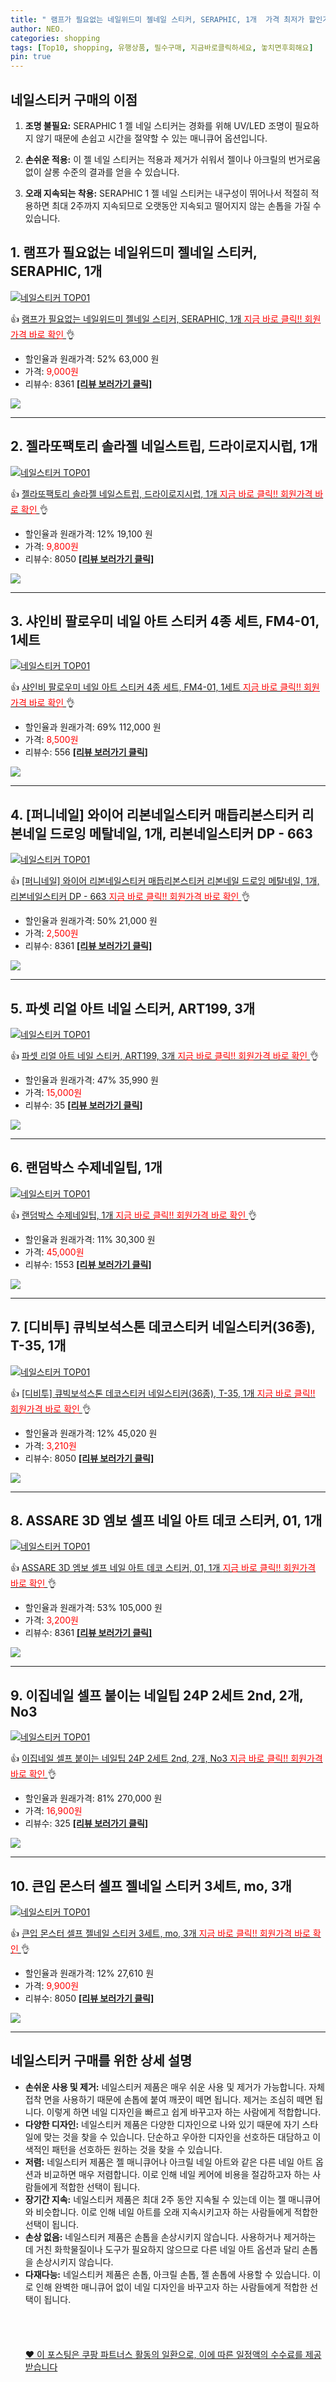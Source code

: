 ```yaml
---
title: " 램프가 필요없는 네일위드미 젤네일 스티커, SERAPHIC, 1개  가격 최저가 할인가 네일스티커 최저가 추천 제품 비교"
author: NEO.
categories: shopping
tags: [Top10, shopping, 유행상품, 필수구매, 지금바로클릭하세요, 놓치면후회해요]
pin: true
---
```

## 네일스티커 구매의 이점
1. **조명 불필요:** SERAPHIC 1 젤 네일 스티커는 경화를 위해 UV/LED 조명이 필요하지 않기 때문에 손쉽고 시간을 절약할 수 있는 매니큐어 옵션입니다.

2. **손쉬운 적용:** 이 젤 네일 스티커는 적용과 제거가 쉬워서 젤이나 아크릴의 번거로움 없이 살롱 수준의 결과를 얻을 수 있습니다.

3. **오래 지속되는 착용:** SERAPHIC 1 젤 네일 스티커는 내구성이 뛰어나서 적절히 적용하면 최대 2주까지 지속되므로 오랫동안 지속되고 떨어지지 않는 손톱을 가질 수 있습니다.

   

## 1.  램프가 필요없는 네일위드미 젤네일 스티커, SERAPHIC, 1개 

[![네일스티커 TOP01](https://thumbnail10.coupangcdn.com/thumbnails/remote/490x490ex/image/vendor_inventory/d64e/1f63b4a2cc29e2b4a4650ec0a6fa8c2445f920eb791a7799acf1dc0ce220.jpg)](https://link.coupang.com/re/AFFSDP?lptag=AF3617701&subid=GithubCoopas&pageKey=7404835993&traceid=V0-153&itemId=19173597898&vendorItemId=86291710233)


👍 [ 램프가 필요없는 네일위드미 젤네일 스티커, SERAPHIC, 1개  <font color=red> 지금 바로 클릭!! 회원가격 바로 확인 </font> ](https://link.coupang.com/re/AFFSDP?lptag=AF3617701&subid=GithubCoopas&pageKey=7404835993&traceid=V0-153&itemId=19173597898&vendorItemId=86291710233) 👌 


- 할인율과 원래가격: 52%  63,000   원
- 가격: <span style='color:red'>9,000원</span>
- 리뷰수: 8361  [**[리뷰 보러가기 클릭]**](https://link.coupang.com/re/AFFSDP?lptag=AF3617701&subid=GithubCoopas&pageKey=7404835993&traceid=V0-153&itemId=19173597898&vendorItemId=86291710233)

[![](/discount_price.png)](https://link.coupang.com/re/AFFSDP?lptag=AF3617701&subid=GithubCoopas&pageKey=7404835993&traceid=V0-153&itemId=19173597898&vendorItemId=86291710233)

---


   

## 2.  젤라또팩토리 솔라젤 네일스트립, 드라이로지시럽, 1개 

[![네일스티커 TOP01](https://thumbnail9.coupangcdn.com/thumbnails/remote/490x490ex/image/retail/images/2023/07/14/17/4/7286c6e2-1d96-4820-a86e-c7d4b0f3d515.jpg)](https://link.coupang.com/re/AFFSDP?lptag=AF3617701&subid=GithubCoopas&pageKey=7465966175&traceid=V0-153&itemId=19470729313&vendorItemId=86580976835)


👍 [ 젤라또팩토리 솔라젤 네일스트립, 드라이로지시럽, 1개  <font color=red> 지금 바로 클릭!! 회원가격 바로 확인 </font> ](https://link.coupang.com/re/AFFSDP?lptag=AF3617701&subid=GithubCoopas&pageKey=7465966175&traceid=V0-153&itemId=19470729313&vendorItemId=86580976835) 👌 


- 할인율과 원래가격: 12%  19,100   원
- 가격: <span style='color:red'>9,800원</span>
- 리뷰수: 8050  [**[리뷰 보러가기 클릭]**](https://link.coupang.com/re/AFFSDP?lptag=AF3617701&subid=GithubCoopas&pageKey=7465966175&traceid=V0-153&itemId=19470729313&vendorItemId=86580976835)

[![](/discount_price.png)](https://link.coupang.com/re/AFFSDP?lptag=AF3617701&subid=GithubCoopas&pageKey=7465966175&traceid=V0-153&itemId=19470729313&vendorItemId=86580976835)

---


   

## 3.  샤인비 팔로우미 네일 아트 스티커 4종 세트, FM4-01, 1세트 

[![네일스티커 TOP01](https://thumbnail6.coupangcdn.com/thumbnails/remote/490x490ex/image/vendor_inventory/ff28/c67cf7900e4e5eed633f98c4e1315545298e805c29b6193714af78249c20.jpg)](https://link.coupang.com/re/AFFSDP?lptag=AF3617701&subid=GithubCoopas&pageKey=7840194164&traceid=V0-153&itemId=21341526664&vendorItemId=88399635983)


👍 [ 샤인비 팔로우미 네일 아트 스티커 4종 세트, FM4-01, 1세트  <font color=red> 지금 바로 클릭!! 회원가격 바로 확인 </font> ](https://link.coupang.com/re/AFFSDP?lptag=AF3617701&subid=GithubCoopas&pageKey=7840194164&traceid=V0-153&itemId=21341526664&vendorItemId=88399635983) 👌 


- 할인율과 원래가격: 69%  112,000   원
- 가격: <span style='color:red'>8,500원</span>
- 리뷰수: 556  [**[리뷰 보러가기 클릭]**](https://link.coupang.com/re/AFFSDP?lptag=AF3617701&subid=GithubCoopas&pageKey=7840194164&traceid=V0-153&itemId=21341526664&vendorItemId=88399635983)

[![](/discount_price.png)](https://link.coupang.com/re/AFFSDP?lptag=AF3617701&subid=GithubCoopas&pageKey=7840194164&traceid=V0-153&itemId=21341526664&vendorItemId=88399635983)

---


   

## 4.  [퍼니네일] 와이어 리본네일스티커 매듭리본스티커 리본네일 드로잉 메탈네일, 1개, 리본네일스티커 DP - 663 

[![네일스티커 TOP01](https://thumbnail8.coupangcdn.com/thumbnails/remote/490x490ex/image/vendor_inventory/e034/47c901e76996cdbfa7fbe9a305439a8e8bb12d6f0928969491204e109bc0.jpg)](https://link.coupang.com/re/AFFSDP?lptag=AF3617701&subid=GithubCoopas&pageKey=7839997008&traceid=V0-153&itemId=21340263767&vendorItemId=88398507860)


👍 [ [퍼니네일] 와이어 리본네일스티커 매듭리본스티커 리본네일 드로잉 메탈네일, 1개, 리본네일스티커 DP - 663  <font color=red> 지금 바로 클릭!! 회원가격 바로 확인 </font> ](https://link.coupang.com/re/AFFSDP?lptag=AF3617701&subid=GithubCoopas&pageKey=7839997008&traceid=V0-153&itemId=21340263767&vendorItemId=88398507860) 👌 


- 할인율과 원래가격: 50%  21,000   원
- 가격: <span style='color:red'>2,500원</span>
- 리뷰수: 8361  [**[리뷰 보러가기 클릭]**](https://link.coupang.com/re/AFFSDP?lptag=AF3617701&subid=GithubCoopas&pageKey=7839997008&traceid=V0-153&itemId=21340263767&vendorItemId=88398507860)

[![](/discount_price.png)](https://link.coupang.com/re/AFFSDP?lptag=AF3617701&subid=GithubCoopas&pageKey=7839997008&traceid=V0-153&itemId=21340263767&vendorItemId=88398507860)

---


   

## 5.  파셋 리얼 아트 네일 스티커, ART199, 3개 

[![네일스티커 TOP01](https://thumbnail7.coupangcdn.com/thumbnails/remote/490x490ex/image/retail/images/d7a4c322-ba15-4772-b4a9-ac700915215e9096602968153514993.png)](https://link.coupang.com/re/AFFSDP?lptag=AF3617701&subid=GithubCoopas&pageKey=34828932&traceid=V0-153&itemId=19497359591&vendorItemId=86606881671)


👍 [ 파셋 리얼 아트 네일 스티커, ART199, 3개  <font color=red> 지금 바로 클릭!! 회원가격 바로 확인 </font> ](https://link.coupang.com/re/AFFSDP?lptag=AF3617701&subid=GithubCoopas&pageKey=34828932&traceid=V0-153&itemId=19497359591&vendorItemId=86606881671) 👌 


- 할인율과 원래가격: 47%  35,990   원
- 가격: <span style='color:red'>15,000원</span>
- 리뷰수: 35  [**[리뷰 보러가기 클릭]**](https://link.coupang.com/re/AFFSDP?lptag=AF3617701&subid=GithubCoopas&pageKey=34828932&traceid=V0-153&itemId=19497359591&vendorItemId=86606881671)

[![](/discount_price.png)](https://link.coupang.com/re/AFFSDP?lptag=AF3617701&subid=GithubCoopas&pageKey=34828932&traceid=V0-153&itemId=19497359591&vendorItemId=86606881671)

---


   

## 6.  랜덤박스 수제네일팁, 1개 

[![네일스티커 TOP01](https://thumbnail10.coupangcdn.com/thumbnails/remote/490x490ex/image/vendor_inventory/1a4c/60bd4a8c0b297b3ab49378c105dfe484b95f3dc3780c9ff0ef056bd1e9f2.jpg)](https://link.coupang.com/re/AFFSDP?lptag=AF3617701&subid=GithubCoopas&pageKey=7826262412&traceid=V0-153&itemId=21272324939&vendorItemId=88332525514)


👍 [ 랜덤박스 수제네일팁, 1개  <font color=red> 지금 바로 클릭!! 회원가격 바로 확인 </font> ](https://link.coupang.com/re/AFFSDP?lptag=AF3617701&subid=GithubCoopas&pageKey=7826262412&traceid=V0-153&itemId=21272324939&vendorItemId=88332525514) 👌 


- 할인율과 원래가격: 11%  30,300   원
- 가격: <span style='color:red'>45,000원</span>
- 리뷰수: 1553  [**[리뷰 보러가기 클릭]**](https://link.coupang.com/re/AFFSDP?lptag=AF3617701&subid=GithubCoopas&pageKey=7826262412&traceid=V0-153&itemId=21272324939&vendorItemId=88332525514)

[![](/discount_price.png)](https://link.coupang.com/re/AFFSDP?lptag=AF3617701&subid=GithubCoopas&pageKey=7826262412&traceid=V0-153&itemId=21272324939&vendorItemId=88332525514)

---


   

## 7.  [디비투] 큐빅보석스톤 데코스티커 네일스티커(36종), T-35, 1개 

[![네일스티커 TOP01](https://thumbnail9.coupangcdn.com/thumbnails/remote/490x490ex/image/vendor_inventory/f66a/fde52ec5da16b7e6d8792a310aa880dc6c5a2e24948d01fc9c4a75d692ef.jpg)](https://link.coupang.com/re/AFFSDP?lptag=AF3617701&subid=GithubCoopas&pageKey=7650870544&traceid=V0-153&itemId=21054562782&vendorItemId=88117010400)


👍 [ [디비투] 큐빅보석스톤 데코스티커 네일스티커(36종), T-35, 1개  <font color=red> 지금 바로 클릭!! 회원가격 바로 확인 </font> ](https://link.coupang.com/re/AFFSDP?lptag=AF3617701&subid=GithubCoopas&pageKey=7650870544&traceid=V0-153&itemId=21054562782&vendorItemId=88117010400) 👌 


- 할인율과 원래가격: 12%  45,020   원
- 가격: <span style='color:red'>3,210원</span>
- 리뷰수: 8050  [**[리뷰 보러가기 클릭]**](https://link.coupang.com/re/AFFSDP?lptag=AF3617701&subid=GithubCoopas&pageKey=7650870544&traceid=V0-153&itemId=21054562782&vendorItemId=88117010400)

[![](/discount_price.png)](https://link.coupang.com/re/AFFSDP?lptag=AF3617701&subid=GithubCoopas&pageKey=7650870544&traceid=V0-153&itemId=21054562782&vendorItemId=88117010400)

---


   

## 8.  ASSARE 3D 엠보 셀프 네일 아트 데코 스티커, 01, 1개 

[![네일스티커 TOP01](https://thumbnail6.coupangcdn.com/thumbnails/remote/490x490ex/image/vendor_inventory/3ac9/6849209d217934ebaecda1a39696701c8608d1d31be83da11bf0bd02aa9c.jpg)](https://link.coupang.com/re/AFFSDP?lptag=AF3617701&subid=GithubCoopas&pageKey=7356258276&traceid=V0-153&itemId=18941649033&vendorItemId=86068111208)


👍 [ ASSARE 3D 엠보 셀프 네일 아트 데코 스티커, 01, 1개  <font color=red> 지금 바로 클릭!! 회원가격 바로 확인 </font> ](https://link.coupang.com/re/AFFSDP?lptag=AF3617701&subid=GithubCoopas&pageKey=7356258276&traceid=V0-153&itemId=18941649033&vendorItemId=86068111208) 👌 


- 할인율과 원래가격: 53%  105,000   원
- 가격: <span style='color:red'>3,200원</span>
- 리뷰수: 8361  [**[리뷰 보러가기 클릭]**](https://link.coupang.com/re/AFFSDP?lptag=AF3617701&subid=GithubCoopas&pageKey=7356258276&traceid=V0-153&itemId=18941649033&vendorItemId=86068111208)

[![](/discount_price.png)](https://link.coupang.com/re/AFFSDP?lptag=AF3617701&subid=GithubCoopas&pageKey=7356258276&traceid=V0-153&itemId=18941649033&vendorItemId=86068111208)

---


   

## 9.  이집네일 셀프 붙이는 네일팁 24P 2세트 2nd, 2개, No3 

[![네일스티커 TOP01](https://thumbnail6.coupangcdn.com/thumbnails/remote/490x490ex/image/vendor_inventory/be15/8e3e488cf5326b37bda29aafe1fb3e2039b502b9be6145e2bae04a41c379.jpg)](https://link.coupang.com/re/AFFSDP?lptag=AF3617701&subid=GithubCoopas&pageKey=7715215010&traceid=V0-153&itemId=20691554616&vendorItemId=88010970915)


👍 [ 이집네일 셀프 붙이는 네일팁 24P 2세트 2nd, 2개, No3  <font color=red> 지금 바로 클릭!! 회원가격 바로 확인 </font> ](https://link.coupang.com/re/AFFSDP?lptag=AF3617701&subid=GithubCoopas&pageKey=7715215010&traceid=V0-153&itemId=20691554616&vendorItemId=88010970915) 👌 


- 할인율과 원래가격: 81%  270,000   원
- 가격: <span style='color:red'>16,900원</span>
- 리뷰수: 325  [**[리뷰 보러가기 클릭]**](https://link.coupang.com/re/AFFSDP?lptag=AF3617701&subid=GithubCoopas&pageKey=7715215010&traceid=V0-153&itemId=20691554616&vendorItemId=88010970915)

[![](/discount_price.png)](https://link.coupang.com/re/AFFSDP?lptag=AF3617701&subid=GithubCoopas&pageKey=7715215010&traceid=V0-153&itemId=20691554616&vendorItemId=88010970915)

---


   

## 10.  큰입 몬스터 셀프 젤네일 스티커 3세트, mo, 3개 

[![네일스티커 TOP01](https://thumbnail7.coupangcdn.com/thumbnails/remote/490x490ex/image/vendor_inventory/bf6a/8a697d93fec8c1c7dc006b83ae8447ed527c666e418a963106cc03081d44.png)](https://link.coupang.com/re/AFFSDP?lptag=AF3617701&subid=GithubCoopas&pageKey=7683335924&traceid=V0-153&itemId=20527244643&vendorItemId=87604666176)


👍 [ 큰입 몬스터 셀프 젤네일 스티커 3세트, mo, 3개  <font color=red> 지금 바로 클릭!! 회원가격 바로 확인 </font> ](https://link.coupang.com/re/AFFSDP?lptag=AF3617701&subid=GithubCoopas&pageKey=7683335924&traceid=V0-153&itemId=20527244643&vendorItemId=87604666176) 👌 


- 할인율과 원래가격: 12%  27,610   원
- 가격: <span style='color:red'>9,900원</span>
- 리뷰수: 8050  [**[리뷰 보러가기 클릭]**](https://link.coupang.com/re/AFFSDP?lptag=AF3617701&subid=GithubCoopas&pageKey=7683335924&traceid=V0-153&itemId=20527244643&vendorItemId=87604666176)

[![](/discount_price.png)](https://link.coupang.com/re/AFFSDP?lptag=AF3617701&subid=GithubCoopas&pageKey=7683335924&traceid=V0-153&itemId=20527244643&vendorItemId=87604666176)

---
## 네일스티커 구매를 위한 상세 설명
* **손쉬운 사용 및 제거:** 네일스티커 제품은 매우 쉬운 사용 및 제거가 가능합니다. 자체 접착 면을 사용하기 때문에 손톱에 붙여 깨끗이 떼면 됩니다. 제거는 조심히 떼면 됩니다. 이렇게 하면 네일 디자인을 빠르고 쉽게 바꾸고자 하는 사람에게 적합합니다.
* **다양한 디자인:** 네일스티커 제품은 다양한 디자인으로 나와 있기 때문에 자기 스타일에 맞는 것을 찾을 수 있습니다. 단순하고 우아한 디자인을 선호하든 대담하고 이색적인 패턴을 선호하든 원하는 것을 찾을 수 있습니다.
* **저렴:** 네일스티커 제품은 젤 매니큐어나 아크릴 네일 아트와 같은 다른 네일 아트 옵션과 비교하면 매우 저렴합니다. 이로 인해 네일 케어에 비용을 절감하고자 하는 사람들에게 적합한 선택이 됩니다.
* **장기간 지속:** 네일스티커 제품은 최대 2주 동안 지속될 수 있는데 이는 젤 매니큐어와 비슷합니다. 이로 인해 네일 아트를 오래 지속시키고자 하는 사람들에게 적합한 선택이 됩니다.
* **손상 없음:** 네일스티커 제품은 손톱을 손상시키지 않습니다. 사용하거나 제거하는 데 거친 화학물질이나 도구가 필요하지 않으므로 다른 네일 아트 옵션과 달리 손톱을 손상시키지 않습니다.
* **다재다능:** 네일스티커 제품은 손톱, 아크릴 손톱, 젤 손톱에 사용할 수 있습니다. 이로 인해 완벽한 매니큐어 없이 네일 디자인을 바꾸고자 하는 사람들에게 적합한 선택이 됩니다.<br><br><br><br><br> [ ❤  이 포스팅은 쿠팡 파트너스 활동의 일환으로, 이에 따른 일정액의 수수료를 제공받습니다](https://link.coupang.com/a/bcEFyh)